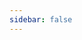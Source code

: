 ```yaml
---
sidebar: false
---
```

<script setup>
import { ref, onMounted } from 'vue'
import { ClientOnly } from '@vuepress/client'

const isMobile = ref(false)
const pdfPath = '/pdf/MySQLXM.pdf'

const openPDF = () => {
  window.open(pdfPath, '_blank')
}

onMounted(() => {
  isMobile.value = /Android|webOS|iPhone|iPod|BlackBerry|iPad/i.test(navigator.userAgent)
})
</script>

<ClientOnly>
  <div v-if="!isMobile.value" style="margin:0;padding:0;width:100%;height:calc(100vh - 60px);">
    <iframe
      :src="pdfPath"
      style="display:block;position:relative;left:50%;right:50%;width:100vw;max-width:100vw;height:calc(100vh - 60px);margin-left:-50vw;margin-right:-50vw;border:none;"
    ></iframe>
  </div>
  <div v-else style="text-align:center;padding:2em;">
    <a> 暂时不支持移动端浏览，请点击下面在新窗口中打开或下载 PDF</a>
    <br>
    <br>
    <button 
      @click="openPDF"
      style="font-size:1.1em;padding:0.6em 2em;background:#3eaf7c;color:#fff;border:none;border-radius:4px;cursor:pointer;">
      点击这里
    </button>
  </div>
</ClientOnly>